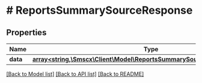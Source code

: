 # # ReportsSummarySourceResponse

## Properties

Name | Type | Description | Notes
------------ | ------------- | ------------- | -------------
**data** | [**array<string,\Smscx\Client\Model\ReportsSummarySourceResponseDataValue>**](ReportsSummarySourceResponseDataValue.md) |  |

[[Back to Model list]](../../README.md#models) [[Back to API list]](../../README.md#endpoints) [[Back to README]](../../README.md)
